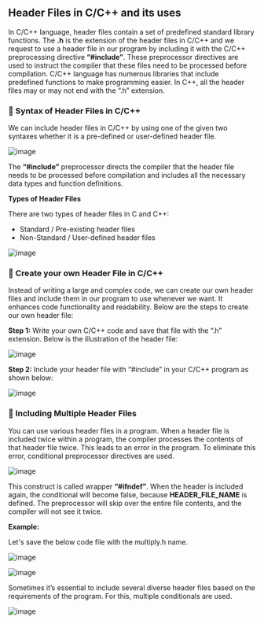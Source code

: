 ## Header Files in C/C++ and its uses

In C/C++ language, header files contain a set of predefined standard library functions. The **.h** is the extension of the header files in C/C++ and we request to use a header file in our program by including it 
with the C/C++ preprocessing directive **“#include”**. These preprocessor directives are used to instruct the compiler that these files need to be processed before compilation.
C/C++ language has numerous libraries that include predefined functions to make programming easier. In C++, all the header files may or may not end with the “.h” extension.

### 📖 Syntax of Header Files in C/C++

We can include header files in C/C++ by using one of the given two syntaxes whether it is a pre-defined or user-defined header file.

![image](https://github.com/SWEG-2015-EC-Batch/FoP-II-Practical-Activities/assets/73167960/e7ac2389-7990-44e6-955f-b4bee688e9aa)

The **“#include”** preprocessor directs the compiler that the header file needs to be processed before compilation and includes all the necessary data types and function definitions.

**Types of Header Files**

There are two types of header files in C and C++:

- Standard / Pre-existing header files
- Non-Standard / User-defined header files

![image](https://github.com/SWEG-2015-EC-Batch/FoP-II-Practical-Activities/assets/73167960/543adf79-5fab-42ea-a08b-4338adb9cfff)

### 📖 Create your own Header File in C/C++

Instead of writing a large and complex code, we can create our own header files and include them in our program to use whenever we want. It enhances code functionality and readability. Below are the steps to create our own header file:

**Step 1:** Write your own C/C++ code and save that file with the “.h” extension. Below is the illustration of the header file:

![image](https://github.com/SWEG-2015-EC-Batch/FoP-II-Practical-Activities/assets/73167960/62d0d7b5-7098-473d-9050-c5f62d047d1e)

**Step 2:** Include your header file with “#include” in your C/C++ program as shown below: 

![image](https://github.com/SWEG-2015-EC-Batch/FoP-II-Practical-Activities/assets/73167960/58f14eb4-38ad-40ca-94cd-b6191b0a7eb9)

### 📖 Including Multiple Header Files

You can use various header files in a program. When a header file is included twice within a program, the compiler processes the contents of that header file twice. This leads to an error in the program. To eliminate this error, conditional preprocessor directives are used.

![image](https://github.com/SWEG-2015-EC-Batch/FoP-II-Practical-Activities/assets/73167960/74ba2c80-41b4-41e7-af76-06b233b2ac95)

This construct is called wrapper **“#ifndef”**. When the header is included again, the conditional will become false, because **HEADER_FILE_NAME** is defined. The preprocessor will skip over the entire file contents, and the compiler will not see it twice.

**Example:**

Let's save the below code file with the multiply.h name.

![image](https://github.com/SWEG-2015-EC-Batch/FoP-II-Practical-Activities/assets/73167960/894eff9e-7d5d-4edb-930a-0c88ff0cd3b1)

![image](https://github.com/SWEG-2015-EC-Batch/FoP-II-Practical-Activities/assets/73167960/3742d584-357b-4136-bd7e-67a525fa4c8c)


Sometimes it’s essential to include several diverse header files based on the requirements of the program. For this, multiple conditionals are used.

![image](https://github.com/SWEG-2015-EC-Batch/FoP-II-Practical-Activities/assets/73167960/10b12f00-0f6d-4ac4-af86-a6ffc7943728)




